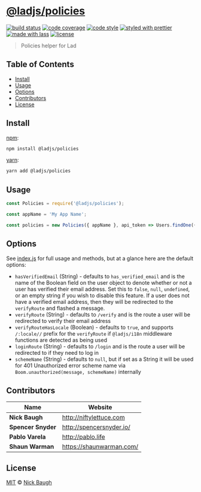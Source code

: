 # [**@ladjs/policies**](https://github.com/ladjs/policies)

[![build status](https://img.shields.io/travis/ladjs/policies.svg)](https://travis-ci.org/ladjs/policies)
[![code coverage](https://img.shields.io/codecov/c/github/ladjs/policies.svg)](https://codecov.io/gh/ladjs/policies)
[![code style](https://img.shields.io/badge/code_style-XO-5ed9c7.svg)](https://github.com/sindresorhus/xo)
[![styled with prettier](https://img.shields.io/badge/styled_with-prettier-ff69b4.svg)](https://github.com/prettier/prettier)
[![made with lass](https://img.shields.io/badge/made_with-lass-95CC28.svg)](https://lass.js.org)
[![license](https://img.shields.io/github/license/ladjs/policies.svg)](<>)

> Policies helper for Lad


## Table of Contents

* [Install](#install)
* [Usage](#usage)
* [Options](#options)
* [Contributors](#contributors)
* [License](#license)


## Install

[npm][]:

```sh
npm install @ladjs/policies
```

[yarn][]:

```sh
yarn add @ladjs/policies
```


## Usage

```js
const Policies = require('@ladjs/policies');

const appName = 'My App Name';

const policies = new Policies({ appName }, api_token => Users.findOne({ api_token }));
```


## Options

See [index.js](index.js) for full usage and methods, but at a glance here are the default options:

* `hasVerifiedEmail` (String) - defaults to `has_verified_email` and is the name of the Boolean field on the user object to denote whether or not a user has verified their email address.  Set this to `false`, `null`, `undefined`, or an empty string if you wish to disable this feature.  If a user does not have a verified email address, then they will be redirected to the `verifyRoute` and flashed a message.
* `verifyRoute` (String) - defaults to `/verify` and is the route a user will be redirected to verify their email address
* `verifyRouteHasLocale` (Boolean) - defaults to `true`, and supports `/:locale//` prefix for the `verifyRoute` if `@ladjs/i18n` middleware functions are detected as being used
* `loginRoute` (String) - defaults to `/login` and is the route a user will be redirected to if they need to log in
* `schemeName` (String) - defaults to `null`, but if set as a String it will be used for 401 Unauthorized error scheme name via `Boom.unauthorized(message, schemeName)` internally


## Contributors

| Name               | Website                    |
| ------------------ | -------------------------- |
| **Nick Baugh**     | <http://niftylettuce.com>  |
| **Spencer Snyder** | <http://spencersnyder.io/> |
| **Pablo Varela**   | <http://pablo.life>        |
| **Shaun Warman**   | <https://shaunwarman.com/> |


## License

[MIT](LICENSE) © [Nick Baugh](http://niftylettuce.com)


## 

[npm]: https://www.npmjs.com/

[yarn]: https://yarnpkg.com/
